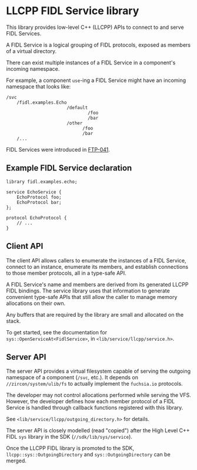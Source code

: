 # LLCPP FIDL Service library

This library provides low-level C++ (LLCPP) APIs to connect to and serve FIDL Services.

A FIDL Service is a logical grouping of FIDL protocols, exposed as members of a virtual
directory.

There can exist multiple instances of a FIDL Service in a component's incoming namespace.

For example, a component `use`-ing a FIDL Service might have an incoming namespace that
looks like:
```
/svc
    /fidl.examples.Echo
                       /default
                               /foo
                               /bar
                       /other
                             /foo
                             /bar
    /...
```

FIDL Services were introduced in [FTP-041].

## Example FIDL Service declaration

```fidl
library fidl.examples.echo;

service EchoService {
    EchoProtocol foo;
    EchoProtocol bar;
};

protocol EchoProtocol {
    // ...
}
```

## Client API

The client API allows callers to enumerate the instances of a FIDL Service, connect to
an instance, enumerate its members, and establish connections to those member protocols,
all in a type-safe API.

A FIDL Service's name and members are derived from its generated LLCPP FIDL bindings.
The service library uses that information to generate convenient type-safe APIs that
still allow the caller to manage memory allocations on their own.

Any buffers that are required by the library are small and allocated on the stack.

To get started, see the documentation for `sys::OpenServiceAt<FidlService>`, in
`<lib/service/llcpp/service.h>`.

## Server API

The server API provides a virtual filesystem capable of serving the outgoing namespace of a
component (`/svc`, etc.). It depends on `//zircon/system/ulib/fs` to actually implement the
`fuchsia.io` protocols.

The developer may not control allocations performed while serving the VFS. However, the
developer defines how each member protocol of a FIDL Service is handled through callback
functions registered with this library.

See `<lib/service/llcpp/outgoing_directory.h>` for details.

The server API is closely modelled (read "copied") after the High Level C++ FIDL `sys` library
in the SDK (`//sdk/lib/sys/service`).

Once the LLCPP FIDL library is promoted to the SDK, `llcpp::sys::OutgoingDirectory` and
`sys::OutgoingDirectory` can be merged.

[FTP-041]: https://fuchsia.dev/fuchsia-src/development/languages/fidl/reference/ftp/ftp-041.md
